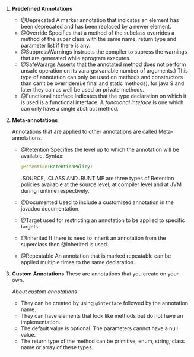 1. **Predefined Annotations**

    * @Deprecated
        A marker annotation that indicates an element has been deprecated and has been replaced by a newer element.
    * @Override
        Specifies that a method of the subclass overrides a method of the super class with the same name, return type and parameter list if there is any.
    * @SuppressWarnings
        Instructs the compiler to supress the warnings that are generated while aprogram executes.
    * @SafeVarargs
        Asserts that the annotated method does not perform unsafe operation on its varargs(variable number of arguments.)
        This type of annotation can only be used on methods and constructors than can't be overriden(i.e final and static methods), for java 9 and later they can as well be used on private methods.
    * @FunctionalInterface
        Indicates that the type declaration on which it is used is a functional interface. A *functional inteface* is one which can only have a single abstract method.

2. **Meta-annotations**

    Annotations that are applied to other annotations are called Meta-annotations.

    * @Retention
        Specifies the level up to which the annotation will be available.
        Syntax:

        ```java 
        @Retention(RetentionPolicy)
        ```
        .SOURCE, .CLASS AND .RUNTIME are three types of Retention policies available at the source level, at compiler level and at JVM during runtime respectively.

    * @Documented
        Used to include a customized annotation in the javadoc documentation.
    * @Target
        used for restricting an annotation to be applied to specific targets.
    * @Inherited
        If there is need to inherit an annotation from the superclass then @Inherited is used.
    * @Repeatable
        An annotation that is marked repeatable can be applied multiple times to the same declaration.

3. **Custom Annotations**
    These are annotations that you create on your own. 

    *About custom annotations*
    
    * They can be created by using `@interface` followed by the annotation name.
    * They can have elements that look like methods but do not have an implementation.
    * The default value is optional. The parameters cannot have a null value.
    * The return type of the method can be primitive, enum, string, class name or array of these types.